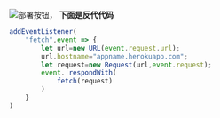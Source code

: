 [![](https://www.herokucdn.com/deploy/button.png)](https://heroku.com/deploy?template=https://github.com/dihoih/herokaka.git)部署按钮，
<b>下面是反代代码</b>
```js
addEventListener(
    "fetch",event => {
        let url=new URL(event.request.url);
        url.hostname="appname.herokuapp.com";
        let request=new Request(url,event.request);
        event. respondWith(
            fetch(request)
        )
    }
)
```
